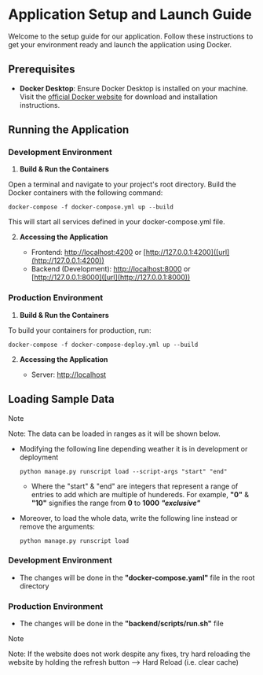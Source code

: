 # Application Setup and Launch Guide

Welcome to the setup guide for our application. Follow these instructions to get your environment ready and launch the application using Docker.

## Prerequisites

* **Docker Desktop**: Ensure Docker Desktop is installed on your machine. Visit the [official Docker website]([url](https://www.docker.com/products/docker-desktop/)) for download and installation instructions.

## Running the Application

### Development Environment

1. **Build & Run the Containers**
   
Open a terminal and navigate to your project's root directory. Build the Docker containers with the following command:

```docker-compose -f docker-compose.yml up --build```

This will start all services defined in your docker-compose.yml file.

2. **Accessing the Application**
   
    - Frontend: [http://localhost:4200]([url](http://localhost:4200)) or [http://127.0.0.1:4200]([url](http://127.0.0.1:4200))
    - Backend (Development): [http://localhost:8000]([url](http://localhost:8000)) or [http://127.0.0.1:8000]([url](http://127.0.0.1:8000))

### Production Environment

1. **Build & Run the Containers**
   
To build your containers for production, run:

```docker-compose -f docker-compose-deploy.yml up --build```

2. **Accessing the Application**
   
    - Server: [http://localhost]([url](http://localhost))


## Loading  Sample Data
> [!NOTE]
> Note: The data can be loaded in ranges as it will be shown below.
* Modifying the following line depending weather it is in development or deployment
  
    ``python manage.py runscript load --script-args "start" "end"``
   * Where the "start" & "end" are integers that represent a range of entries to add which are multiple of hundereds. For example, **"0"** & **"10"** signifies the range from **0** to **1000** ***"exclusive"***
* Moreover, to load the whole data, write the following line instead or remove the arguments:

    ``python manage.py runscript load``

### Development Environment
* The changes will be done in the **"docker-compose.yaml"** file in the root directory

### Production Environment
* The changes will be done in the **"backend/scripts/run.sh"** file

> [!NOTE]
> Note: If the website does not work despite any fixes, try hard reloading the website by holding the refresh button --> Hard Reload (i.e. clear cache)
